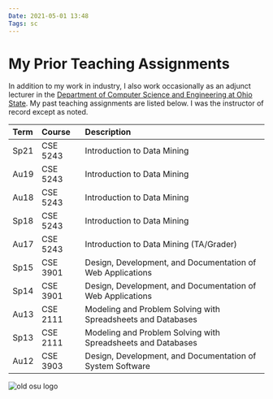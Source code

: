 ```yaml
---
Date: 2021-05-01 13:48
Tags: sc
---
```


# My Prior Teaching Assignments

In addition to my work in industry, I also work occasionally as an adjunct lecturer in the [Department of Computer Science and Engineering at Ohio State](https://cse.ohio-state.edu/). My past teaching assignments are listed below. I was the instructor of record except as noted.

|Term|Course|Description|
|:-|:-|:-|
|Sp21|CSE 5243|Introduction to Data Mining|
|Au19|CSE 5243|Introduction to Data Mining|
|Au18|CSE 5243|Introduction to Data Mining|
|Sp18|CSE 5243|Introduction to Data Mining|
|Au17|CSE 5243|Introduction to Data Mining (TA/Grader)|
|Sp15|CSE 3901|Design, Development, and Documentation of Web Applications|
|Sp14|CSE 3901|Design, Development, and Documentation of Web Applications|
|Au13|CSE 2111|Modeling and Problem Solving with Spreadsheets and Databases|
|Sp13|CSE 2111|Modeling and Problem Solving with Spreadsheets and Databases|
|Au12|CSE 3903|Design, Development, and Documentation of System Software|

![old osu logo](https://mihobu.github.io/mihobu.omg.lol/weblog/2021/05/my-prior-teaching-assignments/old-osu-logo-300.png)